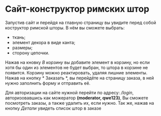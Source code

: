 # Сайт-конструктор римских штор
Запустив сайт и перейдя на главную страницу вы увидите перед собой коструктор римской шторы. В нём вы сможете выбрать:
- ткань;
- элемент декора в виде канта;
- размеры;
- сторону цепочки.

Нажав на кновку *В корзину* вы добавите элемент в корзину, но если хотя бы один из элементов не будет выбран, то штора в корзине не появится.
Корзину можно реактировать, удаляя лишние элементы. Нажав на кнопку * Заказать *, вы перейдёте на страницу заказа, в ней нужно заполнить форму и отправить её.

Для авторизации на сайте нужной перейти по адресу: */login*, авторизовавшись как можератор **(moderator, qwe123)**, Вы сможете посмотреть заказы, а также удалить их, если нужно. Так же, нажав на кнопку *Детали* увидеть список штор в заказе
